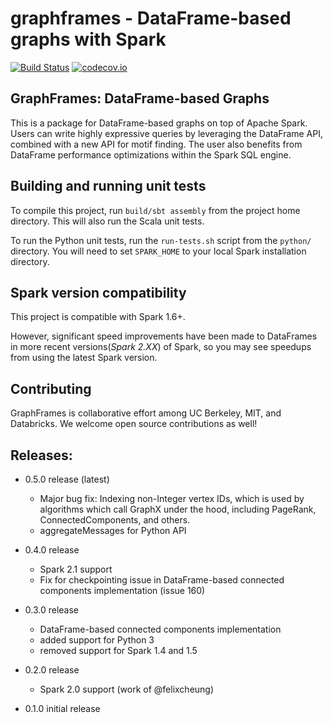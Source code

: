 # graphframes - DataFrame-based graphs with Spark
[![Build Status](https://travis-ci.org/graphframes/graphframes.svg?branch=master)](https://travis-ci.org/graphframes/graphframes)
[![codecov.io](http://codecov.io/github/graphframes/graphframes/coverage.svg?branch=master)](http://codecov.io/github/graphframes/graphframes?branch=master)


## GraphFrames: DataFrame-based Graphs

This is a package for DataFrame-based graphs on top of Apache Spark.
Users can write highly expressive queries by leveraging the DataFrame API, combined with a new
API for motif finding.  The user also benefits from DataFrame performance optimizations
within the Spark SQL engine.

## Building and running unit tests

To compile this project, run `build/sbt assembly` from the project home directory.
This will also run the Scala unit tests.

To run the Python unit tests, run the `run-tests.sh` script from the `python/` directory.
You will need to set `SPARK_HOME` to your local Spark installation directory.

## Spark version compatibility

This project is compatible with Spark 1.6+.  

However, significant speed improvements have been made to DataFrames in more recent versions(*Spark 2.XX*) of Spark, so you may see speedups from using the latest Spark version.

## Contributing

GraphFrames is collaborative effort among UC Berkeley, MIT, and Databricks.
We welcome open source contributions as well!

## Releases:

- 0.5.0 release (latest)
  - Major bug fix: Indexing non-Integer vertex IDs, which is used by algorithms which call GraphX
    under the hood, including PageRank, ConnectedComponents, and others.
  - aggregateMessages for Python API

- 0.4.0 release
  - Spark 2.1 support
  - Fix for checkpointing issue in DataFrame-based connected components implementation (issue 160)

- 0.3.0 release
  - DataFrame-based connected components implementation
  - added support for Python 3
  - removed support for Spark 1.4 and 1.5  
  

- 0.2.0 release
  - Spark 2.0 support (work of @felixcheung)
  
- 0.1.0 initial release
